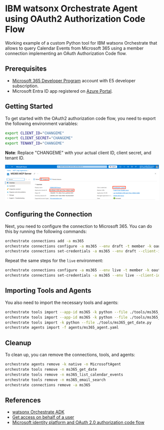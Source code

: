# IBM watsonx Orchestrate Agent using OAuth2 Authorization Code Flow

Working example of a custom Python tool for IBM watsonx Orchestrate that allows to query Calendar Events from Microsoft 365 using a member connection implementing an OAuth Authorization Code flow.

## Prerequisites

- [Microsoft 365 Developer Program](https://learn.microsoft.com/en-us/office/developer-program/microsoft-365-developer-program) account with E5 developer subscription.
- Microsoft Entra ID app registered on [Azure Portal](https://portal.azure.com/#home).

## Getting Started

To get started with the OAuth2 authorization code flow, you need to export the following environment variables:

```sh
export CLIENT_ID="CHANGEME"
export CLIENT_SECRET="CHANGEME"
export TENANT_ID="CHANGEME"
```

**Note**: Replace "CHANGEME" with your actual client ID, client secret, and tenant ID.

![](./assets/entra-id-app.png)

## Configuring the Connection

Next, you need to configure the connection to Microsoft 365. You can do this by running the following commands:

```sh
orchestrate connections add -a ms365
orchestrate connections configure -a ms365 --env draft -t member -k oauth_auth_code_flow
orchestrate connections set-credentials -a ms365 --env draft --client-id ${CLIENT_ID} --client-secret ${CLIENT_SECRET} --token-url "https://login.microsoftonline.com/${TENANT_ID}/oauth2/v2.0/token" --auth-url "https://login.microsoftonline.com/${TENANT_ID}/oauth2/v2.0/authorize" --grant-type authorization_code --scope "https://graph.microsoft.com/user.read https://graph.microsoft.com/calendars.read https://graph.microsoft.com/MailboxFolder.Read https://graph.microsoft.com/Mail.Read"
```

Repeat the same steps for the `live` environment:

```sh
orchestrate connections configure -a ms365 --env live -t member -k oauth_auth_code_flow
orchestrate connections set-credentials -a ms365 --env live --client-id ${CLIENT_ID} --client-secret ${CLIENT_SECRET} --token-url "https://login.microsoftonline.com/${TENANT_ID}/oauth2/v2.0/token" --auth-url "https://login.microsoftonline.com/${TENANT_ID}/oauth2/v2.0/authorize" --grant-type authorization_code --scope "https://graph.microsoft.com/user.read https://graph.microsoft.com/calendars.read https://graph.microsoft.com/MailboxFolder.Read https://graph.microsoft.com/Mail.Read"
```

## Importing Tools and Agents

You also need to import the necessary tools and agents:

```sh
orchestrate tools import --app-id ms365 -k python --file ./tools/ms365_email_search.py
orchestrate tools import --app-id ms365 -k python --file ./tools/ms365_list_calendar_events.py
orchestrate tools import -k python --file ./tools/ms365_get_date.py
orchestrate agents import -f agents/ms365_agent.yaml
```

## Cleanup

To clean up, you can remove the connections, tools, and agents:

```sh
orchestrate agents remove -k native -n MicrosoftAgent
orchestrate tools remove -n ms365_get_date
orchestrate tools remove -n ms365_list_calendar_events
orchestrate tools remove -n ms365_email_search
orchestrate connections remove -a ms365
```

## References

- [watsonx Orchestrate ADK](https://developer.watson-orchestrate.ibm.com/)
- [Get access on behalf of a user](https://learn.microsoft.com/en-us/graph/auth-v2-user?tabs=http)
- [Microsoft identity platform and OAuth 2.0 authorization code flow](https://learn.microsoft.com/en-us/entra/identity-platform/v2-oauth2-auth-code-flow)

